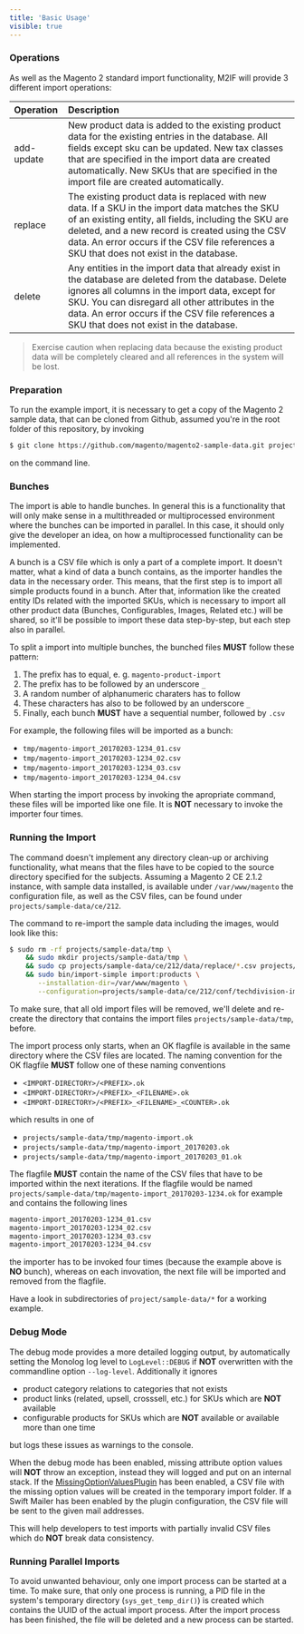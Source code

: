 ```yaml
---
title: 'Basic Usage'
visible: true
---
```


### Operations

As well as the Magento 2 standard import functionality, M2IF will provide 3 different import operations:

| Operation                 | Description
|:--------------------------|:-----------------------------------------------------------------------------------|
| add-update                | New product data is added to the existing product data for the existing entries in the database. All fields except sku can be updated. New tax classes that are specified in the import data are created automatically. New SKUs that are specified in the import file are created automatically. |
| replace                   | The existing product data is replaced with new data. If a SKU in the import data matches the SKU of an existing entity, all fields, including the SKU are deleted, and a new record is created using the CSV data. An error occurs if the CSV file references a SKU that does not exist in the database. |
| delete                    | Any entities in the import data that already exist in the database are deleted from the database. Delete ignores all columns in the import data, except for SKU. You can disregard all other attributes in the data. An error occurs if the CSV file references a SKU that does not exist in the database. |

> Exercise caution when replacing data because the existing product data will be completely cleared and all references in the system will be lost.

### Preparation

To run the example import, it is necessary to get a copy of the Magento 2 sample data, that can be cloned from Github, assumed you're in the root folder of this repository, by invoking

```sh
$ git clone https://github.com/magento/magento2-sample-data.git projects/sample-data/magento2-sample-data
```

on the command line.

### Bunches

The import is able to handle bunches. In general this is a functionality that will only make sense in a multithreaded or multiprocessed environment where the bunches can be imported in parallel. In this case, it should only give the developer an idea, on how a multiprocessed functionality can be implemented.

A bunch is a CSV file which is only a part of a complete import. It doesn't matter, what a kind of data a bunch contains, as the importer handles the data in the necessary order. This means, that the first step is to import all simple products found in a bunch. After that, information like the created entity IDs related with the imported SKUs, which is necessary to import all other product data (Bunches, Configurables, Images, Related etc.) will be shared, so it'll be possible to import these data step-by-step, but each step also in parallel.

To split a import into multiple bunches, the bunched files **MUST** follow these pattern:

1. The prefix has to equal, e. g. `magento-product-import`
2. The prefix has to be followed by an underscore `_`
3. A random number of alphanumeric charaters has to follow
4. These characters has also to be followed by an underscore `_`
5. Finally, each bunch **MUST** have a sequential number, followed by `.csv`

For example, the following files will be imported as a bunch:

* `tmp/magento-import_20170203-1234_01.csv`
* `tmp/magento-import_20170203-1234_02.csv`
* `tmp/magento-import_20170203-1234_03.csv`
* `tmp/magento-import_20170203-1234_04.csv`

When starting the import process by invoking the apropriate command, these files will be imported like one file. It is **NOT** necessary to invoke the importer four times.

### Running the Import

The command doesn't implement any directory clean-up or archiving functionality, what means that the files have to be copied to the source directory specified for the subjects. Assuming a Magento 2 CE 2.1.2 instance, with sample data installed, is available under `/var/www/magento` the configuration file, as well as the CSV files, can be found under `projects/sample-data/ce/212`.

The command to re-import the sample data including the images, would look like this:

```sh
$ sudo rm -rf projects/sample-data/tmp \ 
    && sudo mkdir projects/sample-data/tmp \
    && sudo cp projects/sample-data/ce/212/data/replace/*.csv projects/sample-data/tmp \
    && sudo bin/import-simple import:products \
       --installation-dir=/var/www/magento \
       --configuration=projects/sample-data/ce/212/conf/techdivision-import.json
```

To make sure, that all old import files will be removed, we'll delete and re-create the directory that contains the import files `projects/sample-data/tmp`, before.

The import process only starts, when an OK flagfile is available in the same directory where the CSV files are located. The naming convention for the OK flagfile **MUST** follow one of these naming conventions

* `<IMPORT-DIRECTORY>/<PREFIX>.ok`
* `<IMPORT-DIRECTORY>/<PREFIX>_<FILENAME>.ok`
* `<IMPORT-DIRECTORY>/<PREFIX>_<FILENAME>_<COUNTER>.ok`

which results in one of

* `projects/sample-data/tmp/magento-import.ok`
* `projects/sample-data/tmp/magento-import_20170203.ok`
* `projects/sample-data/tmp/magento-import_20170203_01.ok`

The flagfile **MUST** contain the name of the CSV files that have to be imported within the next iterations. If the flagfile would be named `projects/sample-data/tmp/magento-import_20170203-1234.ok` for example and contains the following lines

```sh
magento-import_20170203-1234_01.csv
magento-import_20170203-1234_02.csv
magento-import_20170203-1234_03.csv
magento-import_20170203-1234_04.csv
```

the importer has to be invoked four times (because the example above is **NO** bunch), whereas on each invovation, the next file will be imported and removed from the flagfile.

Have a look in subdirectories of `project/sample-data/*` for a working example.

### Debug Mode

The debug mode provides a more detailed logging output, by automatically setting the Monolog log level to `LogLevel::DEBUG` if **NOT** overwritten with the commandline option `--log-level`. Additionally it ignores

* product category relations to categories that not exists 
* product links (related, upsell, crosssell, etc.) for SKUs which are **NOT** available
* configurable products for SKUs which are **NOT** available or available more than one time

but logs these issues as warnings to the console.

When the debug mode has been enabled, missing attribute option values will **NOT** throw an exception, instead they will logged and put on an internal stack. If the [MissingOptionValuesPlugin](https://github.com/techdivision/import#missing-option-values) has been enabled, a CSV file with the missing option values will be created in the temporary import folder. If a Swift Mailer has been enabled by the plugin configuration, the CSV file will be sent to the given mail addresses.

This will help developers to test imports with partially invalid CSV files which do **NOT** break data consistency.

### Running Parallel Imports

To avoid unwanted behaviour, only one import process can be started at a time. To make sure, that only one process is running, a PID file in the system's temporary directory (`sys_get_temp_dir()`) is created which contains the UUID of the actual import process. After the import process has been finished, the file will be deleted and a new process can be started.